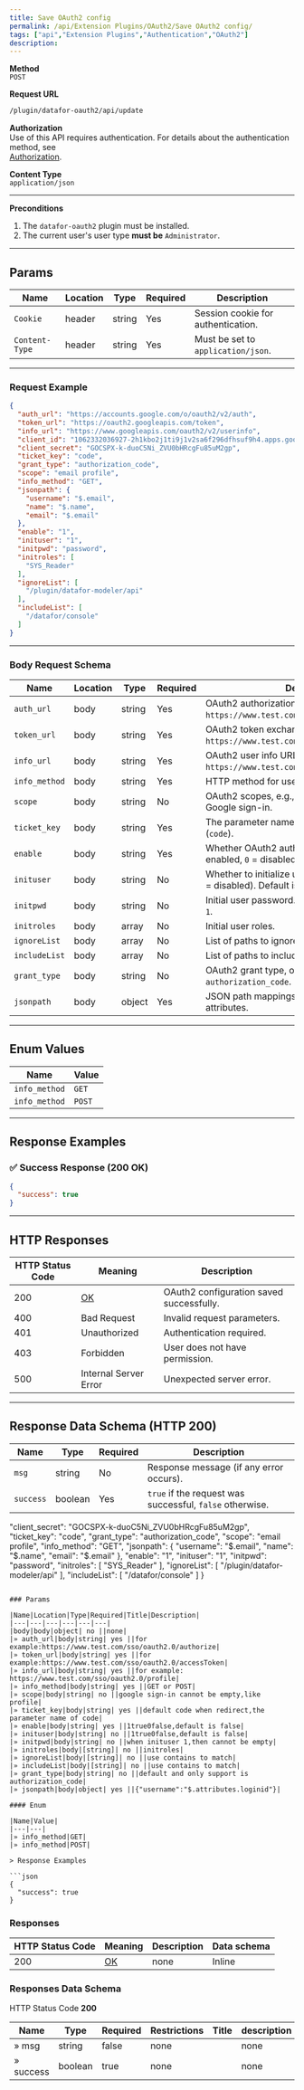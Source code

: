 ```yaml
---
title: Save OAuth2 config
permalink: /api/Extension Plugins/OAuth2/Save OAuth2 config/
tags: ["api","Extension Plugins","Authentication","OAuth2"]
description: 
---
```


**Method**  
`POST`

**Request URL**  
```html
/plugin/datafor-oauth2/api/update
```

**Authorization**  
Use of this API requires authentication. For details about the authentication method, see  
[Authorization](/api/index/#_5-authentication-security).

**Content Type**  
`application/json`

---

**Preconditions**
1. The `datafor-oauth2` plugin must be installed.
2. The current user's user type **must be** `Administrator`.

---

## **Params**

| Name          | Location | Type    | Required | Description |
|--------------|----------|---------|----------|-------------|
| `Cookie`     | header   | string  | Yes      | Session cookie for authentication. |
| `Content-Type` | header | string  | Yes      | Must be set to `application/json`. |

---

### **Request Example**

```json
{
  "auth_url": "https://accounts.google.com/o/oauth2/v2/auth",
  "token_url": "https://oauth2.googleapis.com/token",
  "info_url": "https://www.googleapis.com/oauth2/v2/userinfo",
  "client_id": "1062332036927-2h1kbo2j1ti9j1v2sa6f296dfhsuf9h4.apps.googleusercontent.com",
  "client_secret": "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",
  "ticket_key": "code",
  "grant_type": "authorization_code",
  "scope": "email profile",
  "info_method": "GET",
  "jsonpath": {
    "username": "$.email",
    "name": "$.name",
    "email": "$.email"
  },
  "enable": "1",
  "inituser": "1",
  "initpwd": "password",
  "initroles": [
    "SYS_Reader"
  ],
  "ignoreList": [
    "/plugin/datafor-modeler/api"
  ],
  "includeList": [
    "/datafor/console"
  ]
}
```

---

### **Body Request Schema**

| Name          | Location | Type    | Required | Description |
|--------------|----------|---------|----------|-------------|
| `auth_url`   | body     | string  | Yes      | OAuth2 authorization URL, e.g., `https://www.test.com/sso/oauth2.0/authorize`. |
| `token_url`  | body     | string  | Yes      | OAuth2 token exchange URL, e.g., `https://www.test.com/sso/oauth2.0/accessToken`. |
| `info_url`   | body     | string  | Yes      | OAuth2 user info URL, e.g., `https://www.test.com/sso/oauth2.0/profile`. |
| `info_method` | body    | string  | Yes      | HTTP method for user info retrieval (`GET` or `POST`). |
| `scope`      | body     | string  | No       | OAuth2 scopes, e.g., `profile`. Required for Google sign-in. |
| `ticket_key` | body     | string  | Yes      | The parameter name of the authorization code (`code`). |
| `enable`     | body     | string  | Yes      | Whether OAuth2 authentication is enabled (`1` = enabled, `0` = disabled). |
| `inituser`   | body     | string  | No       | Whether to initialize user creation (`1` = enabled, `0` = disabled). Default is `0`. |
| `initpwd`    | body     | string  | No       | Initial user password. Required when `inituser` is `1`. |
| `initroles`  | body     | array   | No       | Initial user roles. |
| `ignoreList` | body     | array   | No       | List of paths to ignore during authentication. |
| `includeList` | body    | array   | No       | List of paths to include in authentication. |
| `grant_type` | body     | string  | No       | OAuth2 grant type, only supports `authorization_code`. |
| `jsonpath`   | body     | object  | Yes      | JSON path mappings for extracting user attributes. |

---

## **Enum Values**

| Name        | Value |
|------------|-------|
| `info_method` | `GET` |
| `info_method` | `POST` |

---

## **Response Examples**

### ✅ Success Response (200 OK)
```json
{
  "success": true
}
```

---

## **HTTP Responses**

| HTTP Status Code | Meaning                                                 | Description |
|------------------|---------------------------------------------------------|-------------|
| 200              | [OK](https://tools.ietf.org/html/rfc7231#section-6.3.1) | OAuth2 configuration saved successfully. |
| 400              | Bad Request                                             | Invalid request parameters. |
| 401              | Unauthorized                                            | Authentication required. |
| 403              | Forbidden                                               | User does not have permission. |
| 500              | Internal Server Error                                   | Unexpected server error. |

---

## **Response Data Schema (HTTP 200)**

| Name      | Type    | Required | Description |
|-----------|--------|----------|-------------|
| `msg`     | string | No       | Response message (if any error occurs). |
| `success` | boolean | Yes     | `true` if the request was successful, `false` otherwise. |f296dfhsuf9h4.apps.googleusercontent.com",
  "client_secret": "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",
  "ticket_key": "code",
  "grant_type": "authorization_code",
  "scope": "email profile",
  "info_method": "GET",
  "jsonpath": {
    "username": "$.email",
    "name": "$.name",
    "email": "$.email"
  },
  "enable": "1",
  "inituser": "1",
  "initpwd": "password",
  "initroles": [
    "SYS_Reader"
  ],
  "ignoreList": [
    "/plugin/datafor-modeler/api"
  ],
  "includeList": [
    "/datafor/console"
  ]
}
```

### Params

|Name|Location|Type|Required|Title|Description|
|---|---|---|---|---|---|
|body|body|object| no ||none|
|» auth_url|body|string| yes ||for example:https://www.test.com/sso/oauth2.0/authorize|
|» token_url|body|string| yes ||for example:https://www.test.com/sso/oauth2.0/accessToken|
|» info_url|body|string| yes ||for example: https://www.test.com/sso/oauth2.0/profile|
|» info_method|body|string| yes ||GET or POST|
|» scope|body|string| no ||google sign-in cannot be empty,like profile|
|» ticket_key|body|string| yes ||default code when redirect,the parameter name of code|
|» enable|body|string| yes ||1true0false,default is false|
|» inituser|body|string| no ||1true0false,default is false|
|» initpwd|body|string| no ||when inituser 1,then cannot be empty|
|» initroles|body|[string]| no ||initroles|
|» ignoreList|body|[string]| no ||use contains to match|
|» includeList|body|[string]| no ||use contains to match|
|» grant_type|body|string| no ||default and only support is authorization_code|
|» jsonpath|body|object| yes ||{"username":"$.attributes.loginid"}|

#### Enum

|Name|Value|
|---|---|
|» info_method|GET|
|» info_method|POST|

> Response Examples

```json
{
  "success": true
}
```

### Responses

|HTTP Status Code |Meaning|Description|Data schema|
|---|---|---|---|
|200|[OK](https://tools.ietf.org/html/rfc7231#section-6.3.1)|none|Inline|

### Responses Data Schema

HTTP Status Code **200**

|Name|Type|Required|Restrictions|Title|description|
|---|---|---|---|---|---|
|» msg|string|false|none||none|
|» success|boolean|true|none||none|